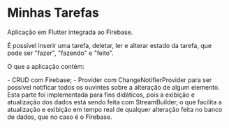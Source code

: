# Minhas Tarefas
Aplicação em Flutter integrada ao Firebase.

<p>É possível inserir uma tarefa, deletar, ler e alterar estado da tarefa, que pode ser "fazer", "fazendo" e "feito".</p> 

<p> O que a aplicação contém:</p>
- CRUD com Firebase; </ br>
- Provider com ChangeNotifierProvider para ser possível notificar todos os ouvintes sobre a alteração de algum elemento. Esta parte foi implementada para fins didáticos, pois a exibição e atualização dos dados está sendo feita com StreamBuilder, o que facilita a atualização e exibição em tempo real de qualquer alteração feita no banco de dados, que no caso é o Firebase.
